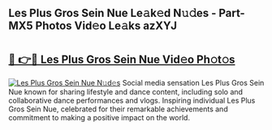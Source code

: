 ## Les Plus Gros Sein Nue Le𝚊k𝚎d N𝚞𝚍es - Part-MX5 Photos Vid𝚎o Le𝚊ks azXYJ

# <h2><a href="http://fb37de.evod.top/?m=Les+Plus+Gros+Sein+Nue">🔗 👉🔴 Les Plus Gros Sein Nue Vid𝚎o Ph𝚘t𝚘s</a></h2>

[![Les Plus Gros Sein Nue N𝚞d𝚎s](https://i.imgur.com/8V9OHl7.gif)](http://fb37de.evod.top/?m=Les+Plus+Gros+Sein+Nue)
Social media sensation Les Plus Gros Sein Nue known for sharing lifestyle and dance content, including solo and collaborative dance performances and vlogs. Inspiring individual Les Plus Gros Sein Nue, celebrated for their remarkable achievements and commitment to making a positive impact on the world. 
